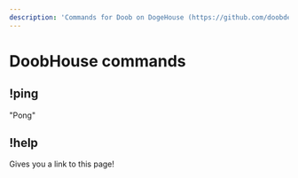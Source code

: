 ```yaml
---
description: 'Commands for Doob on DogeHouse (https://github.com/doobdev/doobhouse)'
---
```


# DoobHouse commands

## !ping

"Pong"

## !help

Gives you a link to this page!



